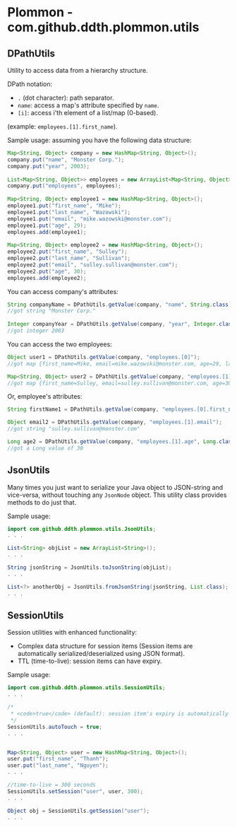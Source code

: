 Plommon - com.github.ddth.plommon.utils
=======================================

DPathUtils
------------

Utility to access data from a hierarchy structure.

DPath notation:

* `.` (dot character): path separator.
* `name`: access a map's attribute specified by `name`.
* `[i]`: access i'th element of a list/map (0-based).

(example: `employees.[1].first_name`).

Sample usage: assuming you have the following data structure:

```java
Map<String, Object> company = new HashMap<String, Object>();
company.put("name", "Monster Corp.");
company.put("year", 2003);
 
List<Map<String, Object>> employees = new ArrayList<Map<String, Object>>();
company.put("employees", employees);
 
Map<String, Object> employee1 = new HashMap<String, Object>();
employee1.put("first_name", "Mike");
employee1.put("last_name", "Wazowski");
employee1.put("email", "mike.wazowski@monster.com");
employee1.put("age", 29);
employees.add(employee1);
 
Map<String, Object> employee2 = new HashMap<String, Object>();
employee2.put("first_name", "Sulley");
employee2.put("last_name", "Sullivan");
employee2.put("email", "sulley.sullivan@monster.com");
employee2.put("age", 30);
employees.add(employee2);
```

You can access company's attributes:

```java
String companyName = DPathUtils.getValue(company, "name", String.class);
//got string "Monster Corp."
 
Integer companyYear = DPathUtils.getValue(company, "year", Integer.class);
//got integer 2003 
```

You can access the two employees:

```java
Object user1 = DPathUtils.getValue(company, "employees.[0]");
//got map {first_name=Mike, email=mike.wazowski@monster.com, age=29, last_name=Wazowski}

Map<String, Object> user2 = DPathUtils.getValue(company, "employees.[1]", Map.class);
//got map {first_name=Sulley, email=sulley.sullivan@monster.com, age=30, last_name=Sullivan}
```

Or, employee's attributes:

```java
String firstName1 = DPathUtils.getValue(company, "employees.[0].first_name", String.class);

Object email2 = DPathUtils.getValue(company, "employees.[1].email");
//got string "sulley.sullivan@monster.com"

Long age2 = DPathUtils.getValue(company, "employees.[1].age", Long.class);
//got a Long value of 30
```


JsonUtils
-----------

Many times you just want to serialize your Java object to JSON-string and vice-versa, without touching any `JsonNode` object. This utility class provides methods to do just that.

Sample usage:

```java
import com.github.ddth.plommon.utils.JsonUtils;
. . .

List<String> objList = new ArrayList<String>();
. . .

String jsonString = JsonUtils.toJsonString(objList);
. . .

List<?> anotherObj = JsonUtils.fromJsonString(jsonString, List.class);
. . .
```


SessionUtils
--------------

Session utilities with enhanced functionality:

* Complex data structure for session items (Session items are automatically serialized/deserialized using JSON format). 
* TTL (time-to-live): session items can have expiry.

Sample usage:

```java
import com.github.ddth.plommon.utils.SessionUtils;
. . .

/*
 * <code>true</code> (default): session item's expiry is automatically refreshed everytime it is accessed.
 */
SessionUtils.autoTouch = true;
. . .


Map<String, Object> user = new HashMap<String, Object>();
user.put("first_name", "Thanh");
user.put("last_name", "Nguyen"); 
. . .

//time-to-live = 300 seconds
SessionUtils.setSession("user", user, 300);
. . .

Object obj = SessionUtils.getSession("user");
. . .
```
